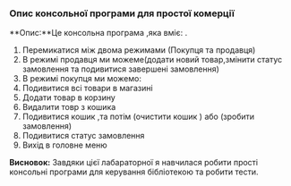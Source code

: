 ### Опис консольної програми для простої комерції

**Опис:**Це консольна програма ,яка вміє: .

1. Перемикатися між двома режимами (Покупця та продавця)
2. В режимі продавця ми можеме(додати новий товар,змінити статус замовлення та подивитися завершені замовлення)
3. В режимі покупця ми можемо:
4. Подивитися всі товари в магазині
5. Додати товар в корзину
6. Видалити товр з кошика
7. Подивитися кошик ,та потім (очистити кошик ) або (зробити замовлення)
8. Подивитися статус замовлення
9. Вихід в головне меню



**Висновок:** Завдяки цієї лабараторної я навчилася робити прості консольні програми для керування бібліотекою та робити тести.
